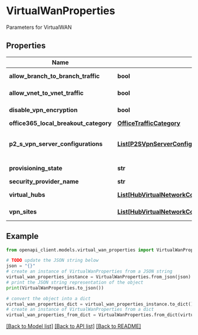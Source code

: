 # VirtualWanProperties

Parameters for VirtualWAN

## Properties

Name | Type | Description | Notes
------------ | ------------- | ------------- | -------------
**allow_branch_to_branch_traffic** | **bool** | True if branch to branch traffic is allowed. | [optional] 
**allow_vnet_to_vnet_traffic** | **bool** | True if Vnet to Vnet traffic is allowed. | [optional] 
**disable_vpn_encryption** | **bool** | Vpn encryption to be disabled or not. | [optional] 
**office365_local_breakout_category** | [**OfficeTrafficCategory**](OfficeTrafficCategory.md) |  | [optional] 
**p2_s_vpn_server_configurations** | [**List[P2SVpnServerConfiguration]**](P2SVpnServerConfiguration.md) | List of all P2SVpnServerConfigurations associated with the virtual wan. | [optional] 
**provisioning_state** | **str** | The current provisioning state. | [optional] [readonly] 
**security_provider_name** | **str** | The Security Provider name. | [optional] 
**virtual_hubs** | [**List[HubVirtualNetworkConnectionPropertiesRemoteVirtualNetwork]**](HubVirtualNetworkConnectionPropertiesRemoteVirtualNetwork.md) | List of VirtualHubs in the VirtualWAN. | [optional] [readonly] 
**vpn_sites** | [**List[HubVirtualNetworkConnectionPropertiesRemoteVirtualNetwork]**](HubVirtualNetworkConnectionPropertiesRemoteVirtualNetwork.md) |  | [optional] [readonly] 

## Example

```python
from openapi_client.models.virtual_wan_properties import VirtualWanProperties

# TODO update the JSON string below
json = "{}"
# create an instance of VirtualWanProperties from a JSON string
virtual_wan_properties_instance = VirtualWanProperties.from_json(json)
# print the JSON string representation of the object
print(VirtualWanProperties.to_json())

# convert the object into a dict
virtual_wan_properties_dict = virtual_wan_properties_instance.to_dict()
# create an instance of VirtualWanProperties from a dict
virtual_wan_properties_from_dict = VirtualWanProperties.from_dict(virtual_wan_properties_dict)
```
[[Back to Model list]](../README.md#documentation-for-models) [[Back to API list]](../README.md#documentation-for-api-endpoints) [[Back to README]](../README.md)


